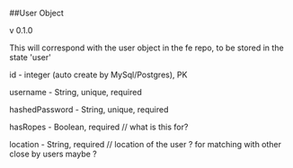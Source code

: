 
##User Object

v 0.1.0

This will correspond with the user object in the fe repo, to be stored in the state 'user'

id - integer (auto create by MySql/Postgres), PK

username - String, unique, required

hashedPassword - String, unique, required 

hasRopes - Boolean, required // what is this for? 

location - String, required // location of the user ? for matching with other close by users maybe ? 





